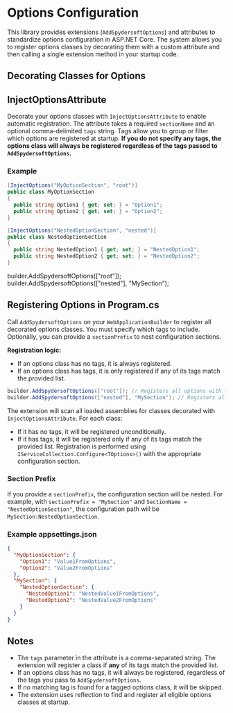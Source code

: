 # Options Configuration

This library provides extensions (`AddSpydersoftOptions`) and attributes to standardize options configuration in ASP.NET Core. The system allows you to register options classes by decorating them with a custom attribute and then calling a single extension method in your startup code.

## Decorating Classes for Options


## InjectOptionsAttribute

Decorate your options classes with `InjectOptionsAttribute` to enable automatic registration. The attribute takes a required `sectionName` and an optional comma-delimited `tags` string. Tags allow you to group or filter which options are registered at startup. **If you do not specify any tags, the options class will always be registered regardless of the tags passed to `AddSpydersoftOptions`.**

### Example


```csharp
[InjectOptions("MyOptionSection", "root")]
public class MyOptionSection
{
  public string Option1 { get; set; } = "Option1";
  public string Option2 { get; set; } = "Option2";
}

[InjectOptions("NestedOptionSection", "nested")]
public class NestedOptionSection
{
  public string NestedOption1 { get; set; } = "NestedOption1";
  public string NestedOption2 { get; set; } = "NestedOption2";
}
```

builder.AddSpydersoftOptions(["root"]);
builder.AddSpydersoftOptions(["nested"], "MySection");

## Registering Options in Program.cs


Call `AddSpydersoftOptions` on your `WebApplicationBuilder` to register all decorated options classes. You must specify which tags to include. Optionally, you can provide a `sectionPrefix` to nest configuration sections.

**Registration logic:**
- If an options class has no tags, it is always registered.
- If an options class has tags, it is only registered if any of its tags match the provided list.

```csharp
builder.AddSpydersoftOptions(["root"]); // Registers all options with the "root" tag
builder.AddSpydersoftOptions(["nested"], "MySection"); // Registers all options with the "nested" tag, using "MySection" as a prefix
```


The extension will scan all loaded assemblies for classes decorated with `InjectOptionsAttribute`. For each class:
- If it has no tags, it will be registered unconditionally.
- If it has tags, it will be registered only if any of its tags match the provided list.
Registration is performed using `IServiceCollection.Configure<TOptions>()` with the appropriate configuration section.

### Section Prefix

If you provide a `sectionPrefix`, the configuration section will be nested. For example, with `sectionPrefix = "MySection"` and `SectionName = "NestedOptionSection"`, the configuration path will be `MySection:NestedOptionSection`.

### Example appsettings.json

```json
{
  "MyOptionSection": {
    "Option1": "Value1FromOptions",
    "Option2": "Value2FromOptions"
  },
  "MySection": {
    "NestedOptionSection": {
      "NestedOption1": "NestedValue1FromOptions",
      "NestedOption2": "NestedValue2FromOptions"
    }
  }
}
```

## Notes

- The `tags` parameter in the attribute is a comma-separated string. The extension will register a class if **any** of its tags match the provided list.
- If an options class has no tags, it will always be registered, regardless of the tags you pass to `AddSpydersoftOptions`.
- If no matching tag is found for a tagged options class, it will be skipped.
- The extension uses reflection to find and register all eligible options classes at startup.
